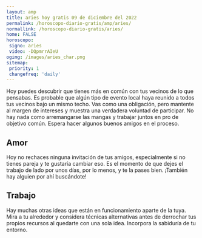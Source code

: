 ```yaml
---
layout: amp
title: aries hoy gratis 09 de diciembre del 2022 
permalink: /horoscopo-diario-gratis/amp/aries/
normallink: /horoscopo-diario-gratis/aries/
home: FALSE
horoscopo:
 signo: aries
 video: -DQpmrrAIeU
ogimg: /images/aries_char.png
sitemap:
 priority: 1
 changefreq: 'daily'
---
```



Hoy puedes descubrir que tienes más en común con tus vecinos de lo que pensabas. Es probable que algún tipo de evento local haya reunido a todos tus vecinos bajo un mismo techo. Vas como una obligación, pero mantente al margen de intereses y muestra una verdadera voluntad de participar. No hay nada como arremangarse las mangas y trabajar juntos en pro de objetivo común. Espera hacer algunos buenos amigos en el proceso.

## Amor

Hoy no rechaces ninguna invitación de tus amigos, especialmente si no tienes pareja y te gustaría cambiar eso. Es el momento de que dejes el trabajo de lado por unos días, por lo menos, y te la pases bien. ¡También hay alguien por ahí buscándote!

## Trabajo

Hay muchas otras ideas que están en funcionamiento aparte de la tuya. Mira a tu alrededor y considera técnicas alternativas antes de derrochar tus propios recursos al quedarte con una sola idea. Incorpora la sabiduría de tu entorno.